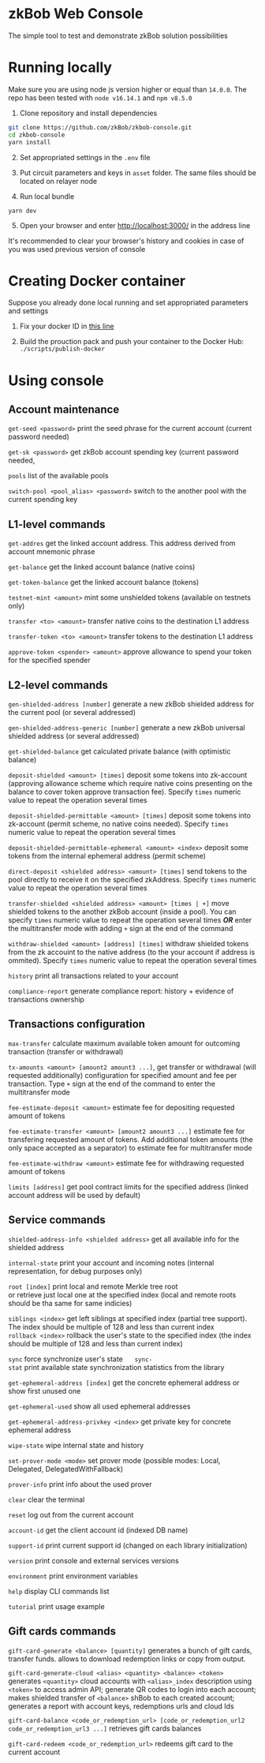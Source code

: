 # zkBob Web Console

The simple tool to test and demonstrate zkBob solution possibilities 

# Running locally

Make sure you are using node js version higher or equal than `14.0.0`. The repo has been tested with `node v16.14.1` and `npm v8.5.0`

1. Clone repository and install dependencies

```bash
git clone https://github.com/zkBob/zkbob-console.git
cd zkbob-console
yarn install
```

2. Set appropriated settings in the `.env` file

3. Put circuit parameters and keys in `asset` folder. The same files should be located on relayer node

4. Run local bundle
```
yarn dev
```
5. Open your browser and enter [http://localhost:3000/](http://localhost:3000/) in the address line

It's recommended to clear your browser's history and cookies in case of you was used previous version of console

# Creating Docker container

Suppose you already done local running and set appropriated parameters and settings

1. Fix your docker ID in [this line](https://github.com/zkBob/zkbob-console/blob/0053ca2a63d00fd4be4e9bd646c05ffbdc2ecf3e/scripts/publish-docker#L4)

2. Build the prouction pack and push your container to the Docker Hub: `./scripts/publish-docker`


# Using console

## Account maintenance

`get-seed <password>` print the seed phrase for the current account (current password needed)

`get-sk <password>` get zkBob account spending key (current password needed,

`pools` list of the available pools

`switch-pool <pool_alias> <password>` switch to the another pool with the current spending key
  
## L1-level commands

`get-addres` get the linked account address. This address derived from account mnemonic phrase

`get-balance` get the linked account balance (native coins)

`get-token-balance` get the linked account balance (tokens)

`testnet-mint <amount>` mint some unshielded tokens (available on testnets only)

`transfer <to> <amount>` transfer native coins to the destination L1 address

`transfer-token <to> <amount>` transfer tokens to the destination L1 address

`approve-token <spender> <amount>` approve allowance to spend your token for the specified spender

## L2-level commands

`gen-shielded-address [number]` generate a new zkBob shielded address for the current pool (or several addressed)

`gen-shielded-address-generic [number]` generate a new zkBob universal shielded address (or several addressed)

`get-shielded-balance` get calculated private balance (with optimistic balance)

`deposit-shielded <amount> [times]` deposit some tokens into zk-account (approving allowance scheme which require native coins presenting on the balance to cover token approve transaction fee). Specify `times` numeric value to repeat the operation several times

`deposit-shielded-permittable <amount> [times]` deposit some tokens into zk-account (permit scheme, no native coins needed). Specify `times` numeric value to repeat the operation several times

`deposit-shielded-permittable-ephemeral <amount> <index>` deposit some tokens from the internal ephemeral address (permit scheme)

`direct-deposit <shielded address> <amount> [times]` send tokens to the pool directly to receive it on the specified zkAddress. Specify `times` numeric value to repeat the operation several times

`transfer-shielded <shielded address> <amount> [times | +]` move shielded tokens to the another zkBob account (inside a pool). You can specify `times` numeric value to repeat the operation several times ***OR*** enter the multitransfer mode with adding `+` sign at the end of the command

`withdraw-shielded <amount> [address] [times]` withdraw shielded tokens from the zk accouint to the native address (to the your account if address is ommited). Specify `times` numeric value to repeat the operation several times

`history` print all transactions related to your account

`compliance-report` generate compliance report: history + evidence of transactions ownership

## Transactions configuration

`max-transfer` calculate maximum available token amount for outcoming transaction (transfer or withdrawal)

`tx-amounts <amount> [amount2 amount3 ...]`, get transfer or withdrawal (will requested additionally) configuration for specified amount and fee per transaction. Type `+` sign at the end of the command to enter the multitransfer mode

`fee-estimate-deposit <amount>` estimate fee for depositing requested amount of tokens

`fee-estimate-transfer <amount> [amount2 amount3 ...]` estimate fee for transfering requested amount of tokens. Add additional token amounts (the only space accepted as a separator) to estimate fee for multitransfer mode

`fee-estimate-withdraw <amount>` estimate fee for withdrawing requested amount of tokens

`limits [address]` get pool contract limits for the specified address (linked account address will be used by default)

## Service commands

`shielded-address-info <shielded address>` get all available info for the shielded address

`internal-state` print your account and incoming notes (internal representation, for debug purposes only)

`root [index]` print local and remote Merkle tree root or retrieve just local one at the specified index (local and remote roots should be tha same for same indicies)

`siblings <index>` get left siblings at specified index (partial tree support). The index should be multiple of 128 and less than current index
 
`rollback <index>` rollback the user's state to the specified index (the index should be multiple of 128 and less than current index)

`sync` force synchronize user's state
    
`sync-stat` print available state synchronization statistics from the library

`get-ephemeral-address [index]` get the concrete ephemeral address or show first unused one

`get-ephemeral-used` show all used ephemeral addresses

`get-ephemeral-address-privkey <index>` get private key for concrete ephemeral address

`wipe-state` wipe internal state and history

`set-prover-mode <mode>` set prover mode (possible modes: Local, Delegated, DelegatedWithFallback)

`prover-info` print info about the used prover

`clear` clear the terminal

`reset` log out from the current account

`account-id` get the client account id (indexed DB name)

`support-id` print current support id (changed on each library initialization)

`version` print console and external services versions

`environment` print environment variables

`help` display CLI commands list

`tutorial` print usage example

## Gift cards commands

`gift-card-generate <balance> [quantity]` generates a bunch of gift cards, transfer funds. allows to download redemption links or copy from output.

`gift-card-generate-cloud <alias> <quantity> <balance> <token>` generates `<quantity>` cloud accounts with `<alias>_index` description using `<token>` to access admin API; generate QR codes to login into each account; makes shielded transfer of `<balance>` shBob to each created account; generates a report with account keys, redemptions urls and cloud Ids

`gift-card-balance <code_or_redemption_url> [code_or_redemption_url2 code_or_redemption_url3 ...]` retrieves gift cards balances

`gift-card-redeem <code_or_redemption_url>` redeems gift card to the current account
